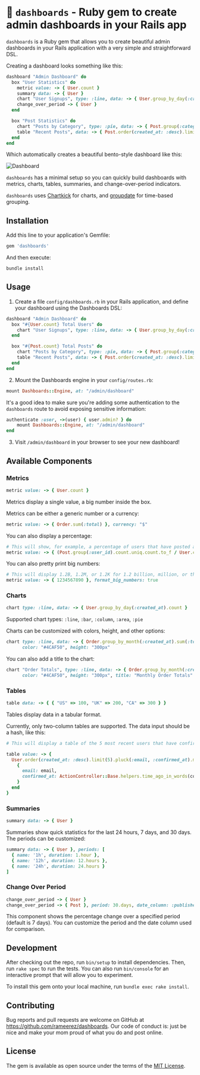 # 🍱 `dashboards` - Ruby gem to create admin dashboards in your Rails app

`dashboards` is a Ruby gem that allows you to create beautiful admin dashboards in your Rails application with a very simple and straightforward DSL.

Creating a dashboard looks something like this:
```ruby
dashboard "Admin Dashboard" do
  box "User Statistics" do
    metric value: -> { User.count }
    summary data: -> { User }
    chart "User Signups", type: :line, data: -> { User.group_by_day(:created_at).count }
    change_over_period -> { User }
  end

  box "Post Statistics" do
    chart "Posts by Category", type: :pie, data: -> { Post.group(:category).count }
    table "Recent Posts", data: -> { Post.order(created_at: :desc).limit(5) }
  end
end
```

Which automatically creates a beautiful bento-style dashboard like this:

![Dashboard](https://via.placeholder.com/150)

`dashboards` has a minimal setup so you can quickly build dashboards with metrics, charts, tables, summaries, and change-over-period indicators.

`dashboards` uses [Chartkick](https://github.com/ankane/chartkick) for charts, and [groupdate](https://github.com/ankane/groupdate) for time-based grouping.

## Installation

Add this line to your application's Gemfile:
```ruby
gem 'dashboards'
```

And then execute:
```bash
bundle install
```

## Usage

1. Create a file `config/dashboards.rb` in your Rails application, and define your dashboard using the Dashboards DSL:
```ruby
dashboard "Admin Dashboard" do
  box "#{User.count} Total Users" do
    chart "User Signups", type: :line, data: -> { User.group_by_day(:created_at).count }
  end

  box "#{Post.count} Total Posts" do
    chart "Posts by Category", type: :pie, data: -> { Post.group(:category).count }
    table "Recent Posts", data: -> { Post.order(created_at: :desc).limit(5) }
  end
end
```

2. Mount the Dashboards engine in your `config/routes.rb`:
```ruby
mount Dashboards::Engine, at: "/admin/dashboard"
```

It's a good idea to make sure you're adding some authentication to the `dashboards` route to avoid exposing sensitive information:
```ruby
authenticate :user, ->(user) { user.admin? } do
    mount Dashboards::Engine, at: "/admin/dashboard"
end
```

3. Visit `/admin/dashboard` in your browser to see your new dashboard!

## Available Components

### Metrics

```ruby
metric value: -> { User.count }
```

Metrics display a single value, a big number inside the box.

Metrics can be either a generic number or a currency:

```ruby
metric value: -> { Order.sum(:total) }, currency: "$"
```

You can also display a percentage:

```ruby
# This will show, for example, a percentage of users that have posted at least one time.
metric value: -> { (Post.group(:user_id).count.uniq.count.to_f / User.count * 100).round(0) }, percentage: true
```

You can also pretty print big numbers:

```ruby
# This will display 1.2B, 1.2M, or 1.2K for 1.2 billion, million, or thousand.
metric value: -> { 1234567890 }, format_big_numbers: true
```

### Charts

```ruby
chart type: :line, data: -> { User.group_by_day(:created_at).count }
```

Supported chart types: `:line`, `:bar`, `:column`, `:area`, `:pie`

Charts can be customized with colors, height, and other options:

```ruby
chart type: :line, data: -> { Order.group_by_month(:created_at).sum(:total) }, 
      color: "#4CAF50", height: "300px"
```

You can also add a title to the chart:

```ruby
chart "Order Totals", type: :line, data: -> { Order.group_by_month(:created_at).sum(:total) }, 
      color: "#4CAF50", height: "300px", title: "Monthly Order Totals"
```

### Tables

```ruby
table data: -> { { "US" => 100, "UK" => 200, "CA" => 300 } }
```

Tables display data in a tabular format.

Currently, only two-column tables are supported. The data input should be a hash, like this:

```ruby
# This will display a table of the 5 most recent users that have confirmed their email address.

table value: -> {
  User.order(created_at: :desc).limit(5).pluck(:email, :confirmed_at).map do |email, confirmed_at|
    {
      email: email,
      confirmed_at: ActionController::Base.helpers.time_ago_in_words(confirmed_at) + " ago"
    }
  end
}
```

### Summaries

```ruby
summary data: -> { User }
```

Summaries show quick statistics for the last 24 hours, 7 days, and 30 days. The periods can be customized:

```ruby
summary data: -> { User }, periods: [
  { name: '1h', duration: 1.hour },
  { name: '12h', duration: 12.hours },
  { name: '24h', duration: 24.hours }
]
```

### Change Over Period

```ruby
change_over_period -> { User }
change_over_period -> { Post }, period: 30.days, date_column: :published_at
```

This component shows the percentage change over a specified period (default is 7 days). You can customize the period and the date column used for comparison.

## Development

After checking out the repo, run `bin/setup` to install dependencies. Then, run `rake spec` to run the tests. You can also run `bin/console` for an interactive prompt that will allow you to experiment.

To install this gem onto your local machine, run `bundle exec rake install`.

## Contributing

Bug reports and pull requests are welcome on GitHub at https://github.com/rameerez/dashboards. Our code of conduct is: just be nice and make your mom proud of what you do and post online.

## License

The gem is available as open source under the terms of the [MIT License](https://opensource.org/licenses/MIT).

